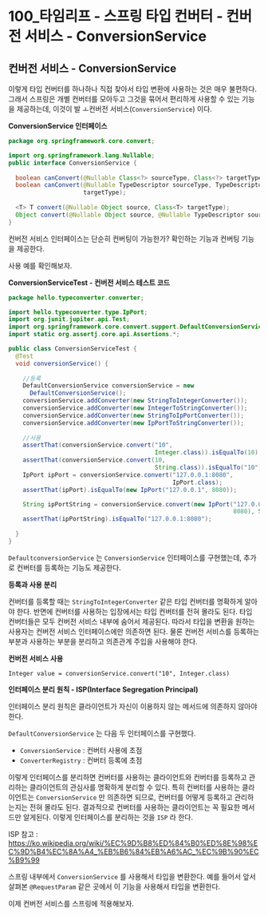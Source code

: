 #  100_타임리프 - 스프링 타입 컨버터 - 컨버전 서비스 - ConversionService

## 컨버전 서비스 - ConversionService

이렇게 타입 컨버터를 하나하나 직접 찾아서 타입 변환에 사용하는 것은 매우 불편하다. 그래서 스프링은 개별 컨버터를 모아두고 그것을 묶어서 편리하게 사용할 수 있는 기능을 제공하는데, 이것이 발 ㅗ컨버전 서비스(`ConversionService`) 이다.



**ConversionService 인터페이스**

```java
package org.springframework.core.convert;

import org.springframework.lang.Nullable;
public interface ConversionService {
  
  boolean canConvert(@Nullable Class<?> sourceType, Class<?> targetType);
  boolean canConvert(@Nullable TypeDescriptor sourceType, TypeDescriptor 
                     targetType);
  
  <T> T convert(@Nullable Object source, Class<T> targetType);
  Object convert(@Nullable Object source, @Nullable TypeDescriptor sourceType, TypeDescriptor targetType);
}
```

컨버전 서비스 인터페이스는 단순히 컨버팅이 가능한가? 확인하는 기능과 컨버팅 기능을 제공한다.

사용 예를 확인해보자.



**ConversionServiceTest - 컨버전 서비스 테스트 코드**

```java
package hello.typeconverter.converter;

import hello.typeconverter.type.IpPort;
import org.junit.jupiter.api.Test;
import org.springframework.core.convert.support.DefaultConversionService;
import static org.assertj.core.api.Assertions.*;

public class ConversionServiceTest {
  @Test
  void conversionService() {
    
    //등록
    DefaultConversionService conversionService = new
      DefaultConversionService();
    conversionService.addConverter(new StringToIntegerConverter());
    conversionService.addConverter(new IntegerToStringConverter());
    conversionService.addConverter(new StringToIpPortConverter());
    conversionService.addConverter(new IpPortToStringConverter());
    
    //사용
    assertThat(conversionService.convert("10",
                                         Integer.class)).isEqualTo(10);
    assertThat(conversionService.convert(10,
                                         String.class)).isEqualTo("10");
    IpPort ipPort = conversionService.convert("127.0.0.1:8080",
                                              IpPort.class);
    assertThat(ipPort).isEqualTo(new IpPort("127.0.0.1", 8080));

    String ipPortString = conversionService.convert(new IpPort("127.0.0.1",
                                                               8080), String.class);
    assertThat(ipPortString).isEqualTo("127.0.0.1:8080");
    
  }
}
```

`DefaultconversionService` 는 `ConversionService` 인터페이스를 구현했는데, 추가로 컨버터를 등록하는 기능도 제공한다.



**등록과 사용 분리**

컨버터를 등록할 때는 `StringToIntegerConverter` 같은 타입 컨버터를 명확하게  알아야 한다. 반면에 컨버터를 사용하는 입장에서는 타입 컨버터를 전혀 몰라도 된다. 타입 컨버터들은 모두 컨버전 서비스 내부에 숨어서 제공된다. 따라서 타입을 변환을 원하는 사용자는 컨버전 서비스 인터페이스에만 의존하면 된다. 물론 컨버전 서비스를 등록하는 부분과 사용하는 부분을 분리하고 의존관계 주입을 사용해야 한다.



**컨버전 서비스 사용**

`Integer value = conversionService.convert("10", Integer.class)`



**인터페이스 분리 원칙 - ISP(Interface Segregation Principal)**

인터페이스 분리 원칙은 클라이언트가 자신이 이용하지 않는 메서드에 의존하지 않아야 한다.



`DefaultConversionService` 는 다음 두 인터페이스를 구현했다.

* `ConversionService` : 컨버터 사용에 초점 
* `ConverterRegistry` : 컨버터 등록에 초점

이렇게 인터페이스를 분리하면 컨버터를 사용하는 클라이언트와 컨버터를 등록하고 관리하는 클라이언트의 관심사를 명확하게 분리할 수 있다. 특히 컨버터를 사용하는 클라이언트는 `ConversionService` 만 의존하면 되므로, 컨버터를 어떻게 등록하고 관리하는지는 전혀 몰라도 된다. 결과적으로 컨버터를 사용하는 클라이언트는 꼭 필요한 메서드만 알게된다. 이렇게 인터페이스를 분리하는 것을 `ISP` 라 한다.

ISP 참고 : https://ko.wikipedia.org/wiki/%EC%9D%B8%ED%84%B0%ED%8E%98%EC%9D%B4%EC%8A%A4_%EB%B6%84%EB%A6%AC_%EC%9B%90%EC%B9%99

스프링 내부에서 `ConversionService` 를 사용해서 타입을 변환한다. 예를 들어서 앞서 살펴본 `@RequestParam` 같은 곳에서 이 기능을 사용해서 타입을 변환한다.

이제 컨버전 서비스를 스프링에 적용해보자.



 